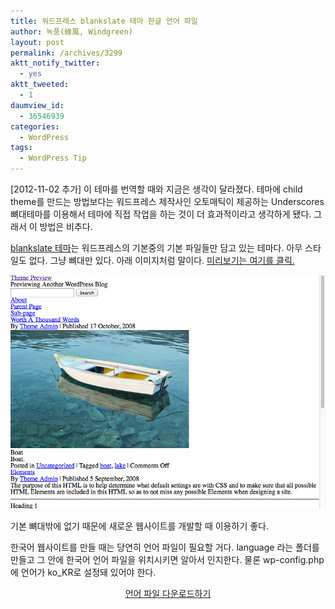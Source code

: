 ```yaml
---
title: 워드프레스 blankslate 테마 한글 언어 파일
author: 녹풍(綠風, Windgreen)
layout: post
permalink: /archives/3299
aktt_notify_twitter:
  - yes
aktt_tweeted:
  - 1
daumview_id:
  - 36546939
categories:
  - WordPress
tags:
  - WordPress Tip
---
```

[2012-11-02 추가] 이 테마를 번역할 때와 지금은 생각이 달라졌다. 테마에 child theme를 만드는 방법보다는 워드프레스 제작사인 오토매틱이 제공하는 Underscores 뼈대테마를 이용해서 테마에 직접 작업을 하는 것이 더 효과적이라고 생각하게 됐다. 그래서 이 방법은 비추다.

[blankslate 테마][1]는 워드프레스의 기본중의 기본 파일들만 담고 있는 테마다. 아무 스타일도 없다. 그냥 뼈대만 있다. 아래 이미지처럼 말이다. [미리보기는 여기를 클릭.][2]

<img class="aligncenter" src="/uploads/legacy/blankslate-language/blankslate-screenshot.png" alt="" />

기본 뼈대밖에 없기 때문에 새로운 웹사이트를 개발할 때 이용하기 좋다.

한국어 웹사이트를 만들 때는 당연히 언어 파일이 필요할 거다. language 라는 폴더를 만들고 그 안에 한국어 언어 파일을 위치시키면 알아서 인지한다. 물론 wp-config.php 에 언어가 ko_KR로 설정돼 있어야 한다.

<p style="text-align: center;">
  <a href="https://dl.dropbox.com/u/15546257/blog/mytory/blankslate-language/blankslate-language.zip">언어 파일 다운로드하기</a>
</p>

 [1]: http://wordpress.org/extend/themes/blankslate
 [2]: http://wp-themes.com/blankslate/